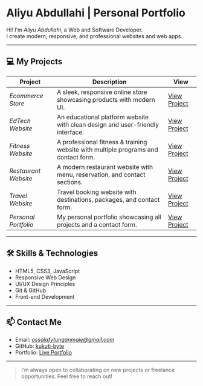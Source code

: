 # Aliyu Abdullahi | Personal Portfolio

Hi! I'm *Aliyu Abdullahi*, a Web and Software Developer.  
I create modern, responsive, and professional websites and web apps.  

---

## 💻 My Projects

| Project | Description | View |
|---------|-------------|------|
| *Ecommerce Store* | A sleek, responsive online store showcasing products with modern UI. | [View Project](https://kukuti-byte.github.io/portfolio2/Ecommerce-Store/) |
| *EdTech Website* | An educational platform website with clean design and user-friendly interface. | [View Project](https://kukuti-byte.github.io/portfolio2/EdTech-Website/) |
| *Fitness Website* | A professional fitness & training website with multiple programs and contact form. | [View Project](https://kukuti-byte.github.io/portfolio2/Fitness-Website/) |
| *Restaurant Website* | A modern restaurant website with menu, reservation, and contact sections. | [View Project](https://kukuti-byte.github.io/portfolio2/Restaurant-Website/) |
| *Travel Website* | Travel booking website with destinations, packages, and contact form. | [View Project](https://kukuti-byte.github.io/portfolio2/Travel-Website/) |
| *Personal Portfolio* | My personal portfolio showcasing all projects and a contact form. | [View Project](https://kukuti-byte.github.io/portfolio2/Personal-Portfolio/) |

---

## 🛠 Skills & Technologies
- HTML5, CSS3, JavaScript
- Responsive Web Design
- UI/UX Design Principles
- Git & GitHub
- Front-end Development

---

## 📫 Contact Me
- Email: *assalafytunganmaje@gmail.com*  
- GitHub: [kukuti-byte](https://github.com/kukuti-byte)  
- Portfolio: [Live Portfolio](https://kukuti-byte.github.io/portfolio2/)

---

> I’m always open to collaborating on new projects or freelance opportunities. Feel free to reach out!
